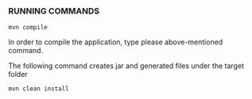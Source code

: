 ### RUNNING COMMANDS

```console
mvn compile
```

In order to compile the application, type please above-mentioned command. 

The following command creates jar and generated files under the target folder

```bash 
mvn clean install
```

